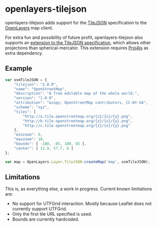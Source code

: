 # openlayers-tilejson

openlayers-tilejson adds support for the
[TileJSON](https://github.com/mapbox/tilejson-spec) specification
to the [OpenLayers](http://openlayers.org) map client.

For extra fun and possibility of future profit, openlayers-tilejson
also supports an
[extension to the TileJSON specification](https://github.com/perliedman/TileJSON/tree/master/2.0.0),
which allows other projections than spherical-mercator. This
extension requires [Proj4js](http://trac.osgeo.org/proj4js/) as extra dependency.

## Example

```javascript
var osmTileJSON = {
    "tilejson": "2.0.0",
    "name": "OpenStreetMap",
    "description": "A free editable map of the whole world.",
    "version": "1.0.0",
    "attribution": "&copy; OpenStreetMap contributors, CC-BY-SA",
    "scheme": "xyz",
    "tiles": [
        "http://a.tile.openstreetmap.org/{z}/{x}/{y}.png",
        "http://b.tile.openstreetmap.org/{z}/{x}/{y}.png",
        "http://c.tile.openstreetmap.org/{z}/{x}/{y}.png"
    ],
    "minzoom": 0,
    "maxzoom": 18,
    "bounds": [ -180, -85, 180, 85 ],
    "center": [ 11.9, 57.7, 8 ]
};

var map = OpenLayers.Layer.TileJSON.createMap('map', osmTileJSON);
```

## Limitations

This is, as everything else, a work in progress. Current known limitations are:

 * No support for UTFGrid interaction. Mostly because Leaflet does not currently support UTFGrid.
 * Only the first tile URL specified is used.
 * Bounds are currently hardcoded.